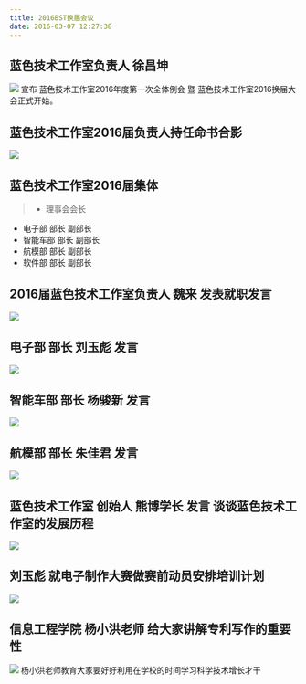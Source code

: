 ```yaml
---
title: 2016BST换届会议
date: 2016-03-07 12:27:38
---
```

## 蓝色技术工作室负责人 徐昌坤 
![](http://bst.cooler-tec.com/2016BST%E6%8D%A2%E5%B1%8A%E4%BC%9A%E8%AE%AE1.png)
宣布 蓝色技术工作室2016年度第一次全体例会 暨 蓝色技术工作室2016换届大会正式开始。
<!-- more -->
## 蓝色技术工作室2016届负责人持任命书合影
![](http://bst.cooler-tec.com/2016BST%E6%8D%A2%E5%B1%8A%E4%BC%9A%E8%AE%AE2.png)
## 蓝色技术工作室2016届集体
> - 理事会会长
- 电子部 部长 副部长
- 智能车部 部长 副部长
- 航模部 部长 副部长
- 软件部 部长 副部长

## 2016届蓝色技术工作室负责人 魏来 发表就职发言
![](http://bst.cooler-tec.com/2016BST%E6%8D%A2%E5%B1%8A%E4%BC%9A%E8%AE%AE3.png)
## 电子部 部长 刘玉彪 发言
![](http://bst.cooler-tec.com/2016BST%E6%8D%A2%E5%B1%8A%E4%BC%9A%E8%AE%AE4.png)
## 智能车部 部长 杨骏新 发言
![](http://bst.cooler-tec.com/2016BST%E6%8D%A2%E5%B1%8A%E4%BC%9A%E8%AE%AE5.png)
## 航模部 部长 朱佳君 发言
![](http://bst.cooler-tec.com/2016BST%E6%8D%A2%E5%B1%8A%E4%BC%9A%E8%AE%AE6.png)
## 蓝色技术工作室 创始人 熊博学长 发言 谈谈蓝色技术工作室的发展历程
![](http://bst.cooler-tec.com/2016BST%E6%8D%A2%E5%B1%8A%E4%BC%9A%E8%AE%AE7.png)
## 刘玉彪 就电子制作大赛做赛前动员安排培训计划
![](http://bst.cooler-tec.com/2016BST%E6%8D%A2%E5%B1%8A%E4%BC%9A%E8%AE%AE8.png)
## 信息工程学院 杨小洪老师 给大家讲解专利写作的重要性
![](http://bst.cooler-tec.com/2016BST%E6%8D%A2%E5%B1%8A%E4%BC%9A%E8%AE%AE9.png)
杨小洪老师教育大家要好好利用在学校的时间学习科学技术增长才干